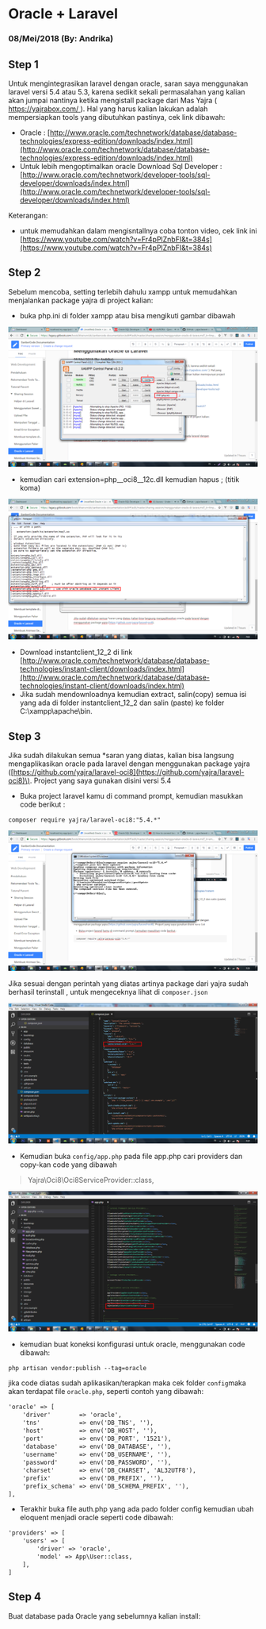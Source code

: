 # Oracle + Laravel

### 08/Mei/2018 \(By: Andrika\)

## Step 1

Untuk mengintegrasikan laravel dengan oracle, saran saya menggunakan laravel versi 5.4 atau 5.3, karena sedikit sekali permasalahan yang kalian akan jumpai nantinya ketika mengistall package dari Mas Yajra \( [https://yajrabox.com/ ](https://yajrabox.com/)\). Hal yang harus kalian lakukan adalah mempersiapkan tools yang dibutuhkan pastinya, cek link dibawah:

* Oracle : [http://www.oracle.com/technetwork/database/database-technologies/express-edition/downloads/index.html](http://www.oracle.com/technetwork/database/database-technologies/express-edition/downloads/index.html)
* Untuk lebih mengoptimalkan oracle Download Sql Developer : [http://www.oracle.com/technetwork/developer-tools/sql-developer/downloads/index.html](http://www.oracle.com/technetwork/developer-tools/sql-developer/downloads/index.html)

Keterangan:

* untuk memudahkan dalam mengisntallnya coba tonton video, cek link ini [https://www.youtube.com/watch?v=Fr4pPlZnbFI&t=384s](https://www.youtube.com/watch?v=Fr4pPlZnbFI&t=384s)

## Step 2

Sebelum mencoba, setting terlebih dahulu xampp untuk memudahkan menjalankan package yajra di project kalian:

* buka php.ini di folder xampp atau bisa mengikuti gambar dibawah

![](../../.gitbook/assets/import.png)

* kemudian cari extension=php\_\_oci8\_\_12c.dll kemudian hapus ; \(titik koma\)

![](../../.gitbook/assets/php_ini.png)

* Download instantclient\_12\_2 di link [http://www.oracle.com/technetwork/database/database-technologies/instant-client/downloads/index.html](http://www.oracle.com/technetwork/database/database-technologies/instant-client/downloads/index.html)
* Jika sudah mendownloadnya kemudian extract, salin\(copy\) semua isi yang ada di folder instantclient\_12\_2 dan salin \(paste\) ke folder C:\xampp\apache\bin.

## Step 3

Jika sudah dilakukan semua \*saran yang diatas, kalian bisa langsung mengaplikasikan oracle pada laravel dengan menggunakan package yajra \([https://github.com/yajra/laravel-oci8](https://github.com/yajra/laravel-oci8)\). Project yang saya gunakan disini versi 5.4

* Buka project laravel kamu di command prompt, kemudian masukkan code berikut :

```text
composer require yajra/laravel-oci8:"5.4.*"
```

![](../../.gitbook/assets/composer_yajra.png)

Jika sesuai dengan perintah yang diatas artinya package dari yajra sudah berhasil terinstall , untuk mengeceknya lihat di `composer.json`

![](../../.gitbook/assets/composer_json.png)

* Kemudian  buka  `config/app.php` pada file app.php  cari providers dan copy-kan code yang dibawah

> Yajra\Oci8\Oci8ServiceProvider::class,

![](../../.gitbook/assets/app.php.png)

* kemudian buat koneksi konfigurasi untuk oracle, menggunakan code dibawah:

```text
php artisan vendor:publish --tag=oracle
```

jika code diatas sudah aplikasikan/terapkan maka cek folder `config`maka akan terdapat file `oracle.php`, seperti contoh yang dibawah:

```text
'oracle' => [
    'driver'        => 'oracle',
    'tns'           => env('DB_TNS', ''),
    'host'          => env('DB_HOST', ''),
    'port'          => env('DB_PORT', '1521'),
    'database'      => env('DB_DATABASE', ''),
    'username'      => env('DB_USERNAME', ''),
    'password'      => env('DB_PASSWORD', ''),
    'charset'       => env('DB_CHARSET', 'AL32UTF8'),
    'prefix'        => env('DB_PREFIX', ''),
    'prefix_schema' => env('DB_SCHEMA_PREFIX', ''),
],
```

* Terakhir buka file auth.php yang ada pado folder config kemudian ubah eloquent menjadi oracle seperti code dibawah:

```text
'providers' => [
    'users' => [
        'driver' => 'oracle',
        'model' => App\User::class,
    ],
]
```

## Step 4

Buat database pada Oracle yang sebelumnya kalian install:

